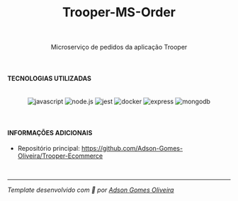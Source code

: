 <div align="center"><h1>Trooper-MS-Order</h1></div>
<br />
<br />
<div align="center">Microserviço de pedidos da aplicação Trooper</div>
<br />
<br />
<h4>TECNOLOGIAS UTILIZADAS</h4>
<br />
<div align="center">
<img src="https://img.shields.io/badge/javascript-%23323330.svg?style=for-the-badge&logo=javascript&logoColor=%23F7DF1E" alt="javascript" />
<img src="https://img.shields.io/badge/node.js-6DA55F?style=for-the-badge&logo=node.js&logoColor=white" alt="node.js" />
<img src="https://img.shields.io/badge/-jest-%23C21325?style=for-the-badge&logo=jest&logoColor=white" alt="jest" />
<img src="https://img.shields.io/badge/docker-%230db7ed.svg?style=for-the-badge&logo=docker&logoColor=white" alt="docker" />
<img src="https://img.shields.io/badge/express.js-%23404d59.svg?style=for-the-badge&logo=express&logoColor=%2361DAFB" alt="express" />
<img src="https://img.shields.io/badge/MongoDB-%234ea94b.svg?style=for-the-badge&logo=mongodb&logoColor=white" alt="mongodb" />
</div>
<br />
<br />
<h4>INFORMAÇÕES ADICIONAIS</h4>

- Repositório principal: https://github.com/Adson-Gomes-Oliveira/Trooper-Ecommerce
<br />

---

*Template desenvolvido com :white_heart: por <a href="https://github.com/Adson-Gomes-Oliveira">Adson Gomes Oliveira</a>* 
